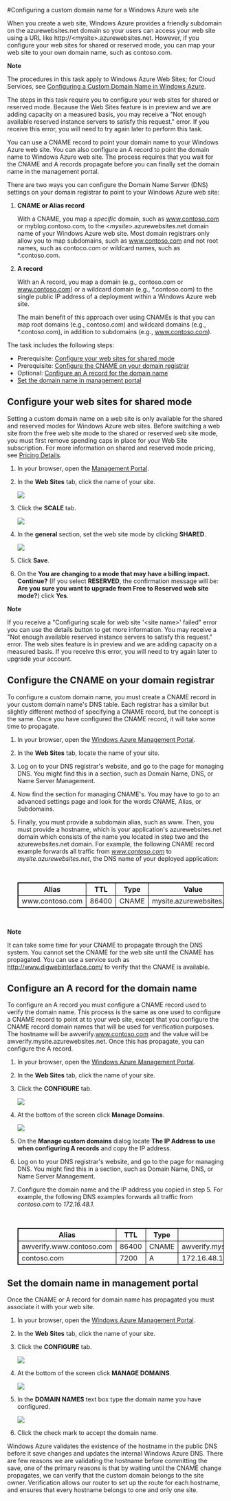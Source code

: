 #Configuring a custom domain name for a Windows Azure web site

When you create a web site, Windows Azure provides a friendly subdomain on the azurewebsites.net domain so your users can access your web site using a URL like http://&lt;mysite>.azurewebsites.net. However, if you configure your web sites for shared or reserved mode, you can map your web site to your own domain name, such as contoso.com. 

<div class="dev-callout"> 
<b>Note</b> 
	<p>The procedures in this task apply to Windows Azure Web Sites; for Cloud Services, see <a href="http://www.windowsazure.com/en-us/develop/net/common-tasks/custom-dns/">Configuring a Custom Domain Name in Windows Azure</a>.</p> 
</div>

The steps in this task require you to configure your web sites for shared or reserved mode. Because the Web Sites feature is in preview and we are adding capacity on a measured basis, you may receive a "Not enough available reserved instance servers to satisfy this request." error. If you receive this error, you will need to try again later to perform this task.

You can use a CNAME record to point your domain name to your Windows Azure web site. You can also configure an A record to point the domain name to Windows Azure web site. The process requires that you wait for the CNAME and A records propagate before you can finally set the domain name in the management portal.

There are two ways you can configure the Domain Name Server (DNS) settings on your domain
registrar to point to your Windows Azure web site:

1.  **CNAME or Alias record**

    With a CNAME, you map a *specific* domain, such as www.contoso.com or myblog.contoso.com, to the <*mysite*>.azurewebsites.net domain name of your Windows Azure web site. 
    Most domain registrars only allow you to map subdomains, such as www.contoso.com and not root names, such as contoco.com or wildcard names, such as \*.contoso.com.

2.  **A record**

    With an A record, you map a domain (e.g., contoso.com or www.contoso.com) or a wildcard domain (e.g., \*.contoso.com) to the single public IP address of a deployment within a Windows Azure web site. 

    The main benefit of this approach over using CNAMEs is that you can map root domains (e.g., contoso.com) and wildcard domains (e.g., \*.contoso.com), in addition to subdomains (e.g., www.contoso.com).
 
The task includes the following steps: 

- Prerequisite: [Configure your web sites for shared mode][]
- Prerequisite: [Configure the CNAME on your domain registrar][]
- Optional: [Configure an A record for the domain name][]
- [Set the domain name in management portal][]
 
<a name="bkmk_configsharedmode"></a><h2>Configure your web sites for shared mode</h2>

Setting a custom domain name on a web site is only available for the shared and reserved modes for Windows Azure web sites. Before switching a web site from the free web site mode to the shared or reserved web site mode, you must first remove spending caps in place for your Web Site subscription. For more information on shared and reserved mode pricing, see [Pricing Details][PricingDetails].

1. In your browser, open the [Management Portal][portal].
2. In the **Web Sites** tab, click the name of your site.

	![][reservedmode1]

3. Click the **SCALE** tab.

	![][reservedmode2]
	
4. In the **general** section, set the web site mode by clicking **SHARED**.

	![][reservedmode3]
5. Click **Save**.
6. On the **You are changing to a mode that may have a billing impact. Continue?** (If you select **RESERVED**, the confirmation message will be: **Are you sure you want to upgrade from Free to Reserved web site mode?**) click **Yes**.

	<!--![][reservedmode4]-->

<div class="dev-callout"> 
	<b>Note</b> 
	<p>If you receive a "Configuring scale for web site '&lt;site name>' failed" error you can use the details button to get more information. You may receive a "Not enough available reserved instance servers to satisfy this request." error. The web sites feature is in preview and we are adding capacity on a measured basis. If you receive this error, you will need to try again later to upgrade your account.</p> 
</div>

<a name="bkmk_configurecname"></a><h2>Configure the CNAME on your domain registrar</h2>

To configure a custom domain name, you must create a CNAME record in your custom domain name's DNS table. Each registrar has a similar but slightly different method of specifying a CNAME record, but the concept is the same. Once you have configured the CNAME record, it will take some time to propagate.

1. In your browser, open the [Windows Azure Management Portal][portal].
2. In the **Web Sites** tab, locate the name of your site. 
3. Log on to your DNS registrar's website, and go to the page for managing DNS. You might find this in a section, such as Domain Name, DNS, or Name Server Management.
4. Now find the section for managing CNAME's. You may have to go to an advanced settings page and look for the words CNAME, Alias, or Subdomains.
5. Finally, you must provide a subdomain alias, such as www. Then, you must provide a hostname, which is your application's azurewebsites.net domain which consists of the name you located in step two and the azurewebsites.net domain. 
For example, the following CNAME record example forwards all traffic from *www.contoso.com* to *mysite.azurewebsites.net*, the DNS name of your deployed application:

	<br/>
	<table border="1" cellspacing="0" cellpadding="5" style="border: 1px solid #000000;">
		<tr>
			<th><strong>Alias</strong></th>
			<th><strong>TTL</strong></th>
			<th><strong>Type</strong></th>
			<th>Value</th>
		</tr>
		<tr>
		  	<td>www.contoso.com</td>
		  	<td>86400</td>
		    <td>CNAME</td>
			<td>mysite.azurewebsites.net</td>
		</tr>
	</table>
	<br/>

<div class="dev-callout"> 
<b>Note</b> 
<p>It can take some time for your CNAME to propagate through the DNS system. You cannot set the CNAME for the web site until the CNAME has propagated. You can use a service such as <a href="http://www.digwebinterface.com/">http://www.digwebinterface.com/</a> to verify that the CNAME is available.</p> 
</div>

<a name="bkmk_configurearecord"></a><h2>Configure an A record for the domain name</h2>

To configure an A record you must configure a CNAME record used to verify the domain name. This process is the same as one used to configure a CNAME record to point at to your web site, except that you configure the CNAME record domain names that will be used for verification purposes. The hostname will be awverify.www.contoso.com and the value will be awverify.mysite.azurewebsites.net. Once this has propagate, you can configure the A record.

1. In your browser, open the [Windows Azure Management Portal][portal].
2. In the **Web Sites** tab, click the name of your site.
3. Click the **CONFIGURE** tab.

	![][setcname1]

4. At the bottom of the screen click **Manage Domains**.

	![][setcname2]

5. On the **Manage custom domains** dialog locate **The IP Address to use when configuring A records** and copy the IP address. 
6. Log on to your DNS registrar's website, and go to the page for managing DNS. You might find this in a section, such as Domain Name, DNS, or Name Server Management.
7. Configure the domain name and the IP address you copied in step 5.
For example, the following DNS examples forwards all traffic from *contoso.com* to *172.16.48.1*.

	<br/>
	<table border="1" cellspacing="0" cellpadding="5" style="border: 1px solid #000000;">
		<tr>
			<th><strong>Alias</strong></th>
			<th><strong>TTL</strong></th>
			<th><strong>Type</strong></th>
			<th><strong>Value</strong></th>
		</tr>
		<tr>
		  	<td>awverify.www.contoso.com</td>
		  	<td>86400</td>
		    <td>CNAME</td>
			<td>awverify.mysite.azurewebsites.net</td>
		</tr>
		<tr>
		  	<td>contoso.com</td>
		  	<td>7200</td>
		    <td>A</td>
			<td>172.16.48.1</td>
		</tr>
	</table>

<a name="bkmk_setcname"></a><h2>Set the domain name in management portal</h2>

Once the CNAME or A record for domain name has propagated you must associate it with your web site.

1. In your browser, open the [Windows Azure Management Portal][portal].
2. In the **Web Sites** tab, click the name of your site.
4. Click the **CONFIGURE** tab.

	![][setcname1]

5. At the bottom of the screen click **MANAGE DOMAINS**.

	![][setcname2]

6. In the **DOMAIN NAMES** text box type the domain name you have configured. 

	![][setcname3]

6. Click the check mark to accept the domain name.

Windows Azure validates the existence of the hostname in the public DNS before it save changes and updates the internal Windows Azure DNS. There are few reasons we are validating the hostname before committing the save, one of the primary reasons is that by waiting until the CNAME change propagates, we can verify that the custom domain belongs to the site owner. Verification allows our router to set up the route for each hostname, and ensures that every hostname belongs to one and only one site.  


<!-- Bookmarks -->

[Configure your web sites for shared mode]: #bkmk_configsharedmode
[Configure the CNAME on your domain registrar]: #bkmk_configurecname
[Configure a CNAME verification record on your domain registrar]: #bkmk_configurecname
[Configure an A record for the domain name]:#bkmk_configurearecord
[Set the domain name in management portal]: #bkmk_setcname



<!-- Links -->

[PricingDetails]: https://www.windowsazure.com/en-us/pricing/details/
[portal]: http://manage.windowsazure.com
[digweb]: http://www.digwebinterface.com/
[cloudservicedns]: ../custom-dns/

<!-- images -->
[reservedmode1]: ../media/dncmntask-cname-1.png
[reservedmode2]: ../media/dncmntask-cname-2.png
[reservedmode3]: ../media/dncmntask-cname-3.png
[reservedmode4]: ../media/dncmntask-cname-4.png 

[setcname1]: ../media/dncmntask-cname-5.png
[setcname2]: ../media/dncmntask-cname-6.png
[setcname3]: ../media/dncmntask-cname-7.png